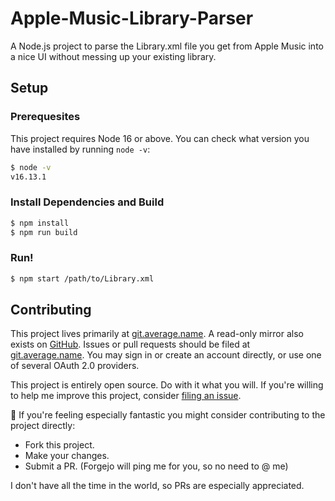 # Apple-Music-Library-Parser

A Node.js project to parse the Library.xml file you get from Apple Music into a nice UI without messing up your existing library.

## Setup

### Prerequesites

<!-- TODO: Instructions on how to generate a Library.xml file -->

This project requires Node 16 or above. You can check what version you have installed by running `node -v`:

```sh
$ node -v
v16.13.1
```

### Install Dependencies and Build

```sh
$ npm install
$ npm run build
```

### Run!

```sh
$ npm start /path/to/Library.xml
```

## Contributing

This project lives primarily at [git.average.name](https://git.average.name/AverageHelper/Apple-Music-Library-Parser). A read-only mirror also exists on [GitHub](https://github.com/AverageHelper/Apple-Music-Library-Parser). Issues or pull requests should be filed at [git.average.name](https://git.average.name/AverageHelper/Apple-Music-Library-Parser). You may sign in or create an account directly, or use one of several OAuth 2.0 providers.

This project is entirely open source. Do with it what you will. If you're willing to help me improve this project, consider [filing an issue](https://git.average.name/AverageHelper/Apple-Music-Library-Parser/issues/new/choose).

🧐 If you're feeling especially fantastic you might consider contributing to the project directly:

- Fork this project.
- Make your changes.
- Submit a PR. (Forgejo will ping me for you, so no need to @ me)

I don't have all the time in the world, so PRs are especially appreciated.
